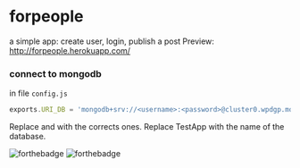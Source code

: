 # forpeople
a simple app: create user, login, publish a post 
Preview: http://forpeople.herokuapp.com/

### connect to mongodb
in file ```config.js```
```javascript
exports.URI_DB = 'mongodb+srv://<username>:<password>@cluster0.wpdgp.mongodb.net/TestApp?retryWrites=true&w=majority';
```
Replace <username> and <password> with the corrects ones. Replace TestApp with the name of the database.
  
![forthebadge](https://forthebadge.com/images/badges/built-with-love.svg)
![forthebadge](https://forthebadge.com/images/badges/made-with-javascript.svg)
